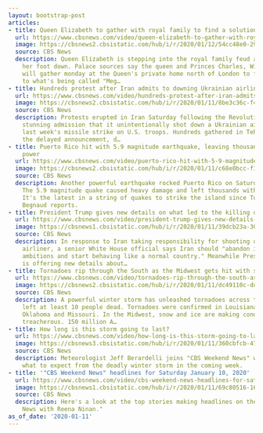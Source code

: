 ```yaml
---
layout: bootstrap-post
articles:
- title: Queen Elizabeth to gather with royal family to find a solution to "Megxit"
  url: https://www.cbsnews.com/video/queen-elizabeth-to-gather-with-royal-family-to-find-a-solution-to-megxit/
  image: https://cbsnews2.cbsistatic.com/hub/i/r/2020/01/12/54cc48e0-29ab-4131-a873-3b5cd2170fb1/thumbnail/1200x630/01aaac74d4159b5e65815cfe049cd346/0111-en-megxitroyal-vo-2006671-640x360.jpg
  source: CBS News
  description: Queen Elizabeth is stepping into the royal family feud and putting
    her foot down. Palace sources say the queen and Princes Charles, William and Harry
    will gather monday at the Queen's private home north of London to find a solution
    to what's being called "Meg…
- title: Hundreds protest after Iran admits to downing Ukrainian airliner
  url: https://www.cbsnews.com/video/hundreds-protest-after-iran-admits-to-downing-ukrainian-airliner/
  image: https://cbsnews2.cbsistatic.com/hub/i/r/2020/01/11/8be3c36c-f45f-465f-9efc-0ea0a3a5e126/thumbnail/1200x630/24b954eec4c05ff8ac2006114c4554f0/0111-en-iran-williams-2006653-640x360.jpg
  source: CBS News
  description: Protests erupted in Iran Saturday following the Revolutionary Guard's
    stunning admission that it unintentionally shot down a Ukrainian airliner after
    last week's missile strike on U.S. troops. Hundreds gathered in Tehran to protest
    the delayed announcement, d…
- title: Puerto Rico hit with 5.9 magnitude earthquake, leaving thousands without
    power
  url: https://www.cbsnews.com/video/puerto-rico-hit-with-5-9-magnitude-earthquake-leaving-thousands-without-power/
  image: https://cbsnews2.cbsistatic.com/hub/i/r/2020/01/11/c68e0bcc-f161-4ed9-b038-ee2f08d32032/thumbnail/1200x630/e0907a3dced775582161fc7e5fb9aa2e/0111-en-prearthquake-begnaud-2006664-640x360.jpg
  source: CBS News
  description: Another powerful earthquake rocked Puerto Rico on Saturday morning.
    The 5.9 magnitude quake caused heavy damage and left thousands without power.
    It's the latest in a string of quakes to strike the island since Tuesday. David
    Begnaud reports.
- title: President Trump gives new details on what led to the killing of General Soleimani
  url: https://www.cbsnews.com/video/president-trump-gives-new-details-on-what-led-to-the-killing-of-general-soleimani/
  image: https://cbsnews1.cbsistatic.com/hub/i/r/2020/01/11/39dcb23a-30f2-43d8-b431-c87f77bdd9b5/thumbnail/1200x630/116d01bfa2fcd5b0356bc1e87c4af093/0111-en-usiran-tracy-2006658-640x360.jpg
  source: CBS News
  description: In response to Iran taking responsibility for shooting down a Ukrainian
    airliner, a senior White House official says Iran should "abandon its reckless
    ambitions and start behaving like a normal country." Meanwhile President Trump
    is offering new details about…
- title: Tornadoes rip through the South as the Midwest gets hit with snow
  url: https://www.cbsnews.com/video/tornadoes-rip-through-the-south-as-the-midwest-gets-hit-with-snow/
  image: https://cbsnews2.cbsistatic.com/hub/i/r/2020/01/11/dc49110c-dd58-4f41-a42c-a0a463f84c41/thumbnail/1200x630/15207ad2be12425a5e87b2945908f312/0111-en-severewx-villafranca-2006639-640x360.jpg
  source: CBS News
  description: A powerful winter storm has unleashed tornadoes across the South, and
    left at least 10 people dead. Tornadoes were confirmed in Louisiana, Arkansas,
    Oklahoma and Missouri. In the Midwest, snow and ice are making conditions downright
    treacherous. 150 million A…
- title: How long is this storm going to last?
  url: https://www.cbsnews.com/video/how-long-is-this-storm-going-to-last/
  image: https://cbsnews3.cbsistatic.com/hub/i/r/2020/01/11/360cbfcb-47b5-4977-855a-663fbfd76337/thumbnail/1200x630/066c41d4ca251aaaad43427173b06d6b/0111-en-berardelliforecast-vo-2006642-640x360.jpg
  source: CBS News
  description: Meteorologist Jeff Berardelli joins "CBS Weekend News" with more on
    what to expect from the deadly winter storm in the coming week.
- title: '"CBS Weekend News" headlines for Saturday January 10, 2020'
  url: https://www.cbsnews.com/video/cbs-weekend-news-headlines-for-saturday-january-10-2020/
  image: https://cbsnews1.cbsistatic.com/hub/i/r/2020/01/11/69c80516-16a4-40bd-879d-4df898e05069/thumbnail/1200x630/cf3139f6e697e225ae917674eaf7f5f3/0111-en-headlines-2006629-640x360.jpg
  source: CBS News
  description: Here's a look at the top stories making headlines on the "CBS Weekend
    News with Reena Ninan."
as_of_date: '2020-01-11'
---
```


